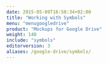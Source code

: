 ```yaml
---
date: 2015-05-09T16:58:34+02:00
title: "Working with Symbols"
menu: "menugoogledrive"
product: "Mockups for Google Drive"
weight: 140
include: "symbols"
editorversion: 3
aliases: /google-drive/symbols/
---
```

